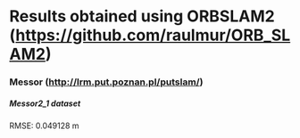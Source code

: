 # Results obtained using ORBSLAM2 (https://github.com/raulmur/ORB_SLAM2)


### Messor (http://lrm.put.poznan.pl/putslam/)

##### Messor2_1 dataset
RMSE: 0.049128 m


